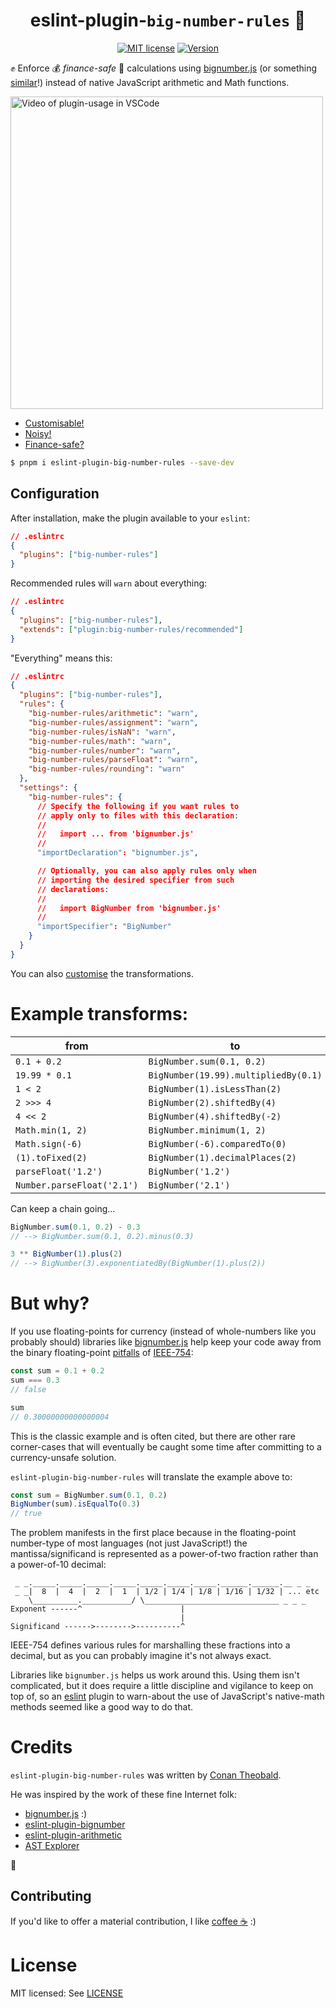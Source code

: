 <h1 align="center">eslint-plugin-<code>big-number-rules</code> 🔢</h1>

<p align="center">
  <a href="https://github.com/shuckster/eslint-plugin-big-number-rules/blob/master/LICENSE">
    <img
      alt="MIT license"
      src="https://img.shields.io/npm/l/eslint-plugin-big-number-rules?style=plastic"
    /></a>
  <a href="https://www.npmjs.com/package/eslint-plugin-big-number-rules">
    <img
      alt="Version"
      src="https://img.shields.io/npm/v/eslint-plugin-big-number-rules?style=plastic"
    /></a>
</p>

✊ Enforce 💰 _finance-safe_ 🧷 calculations using [bignumber.js](https://github.com/MikeMcl/bignumber.js/) (or something [similar](#customisation)!) instead of native JavaScript arithmetic and Math functions.

<img alt="Video of plugin-usage in VSCode" src="./screenshot.gif" width="500" />

- [Customisable!](https://github.com/shuckster/eslint-plugin-big-number-rules/wiki/Customisation)
- [Noisy!](https://github.com/shuckster/eslint-plugin-big-number-rules/wiki/Limit-the-number-of-warnings)
- [Finance-safe?](#but-why)

```sh
$ pnpm i eslint-plugin-big-number-rules --save-dev
```

## Configuration

After installation, make the plugin available to your `eslint`:

```json
// .eslintrc
{
  "plugins": ["big-number-rules"]
}
```

Recommended rules will `warn` about everything:

```json
// .eslintrc
{
  "plugins": ["big-number-rules"],
  "extends": ["plugin:big-number-rules/recommended"]
}
```

"Everything" means this:

```json
// .eslintrc
{
  "plugins": ["big-number-rules"],
  "rules": {
    "big-number-rules/arithmetic": "warn",
    "big-number-rules/assignment": "warn",
    "big-number-rules/isNaN": "warn",
    "big-number-rules/math": "warn",
    "big-number-rules/number": "warn",
    "big-number-rules/parseFloat": "warn",
    "big-number-rules/rounding": "warn"
  },
  "settings": {
    "big-number-rules": {
      // Specify the following if you want rules to
      // apply only to files with this declaration:
      //
      //   import ... from 'bignumber.js'
      //
      "importDeclaration": "bignumber.js",

      // Optionally, you can also apply rules only when
      // importing the desired specifier from such
      // declarations:
      //
      //   import BigNumber from 'bignumber.js'
      //
      "importSpecifier": "BigNumber"
    }
  }
}
```

You can also [customise](https://github.com/shuckster/eslint-plugin-big-number-rules/wiki/Customisation) the transformations.

# Example transforms:

| from                       | to                                   |
| -------------------------- | ------------------------------------ |
| `0.1 + 0.2`                | `BigNumber.sum(0.1, 0.2)`            |
| `19.99 * 0.1`              | `BigNumber(19.99).multipliedBy(0.1)` |
| `1 < 2`                    | `BigNumber(1).isLessThan(2)`         |
| `2 >>> 4`                  | `BigNumber(2).shiftedBy(4)`          |
| `4 << 2`                   | `BigNumber(4).shiftedBy(-2)`         |
| `Math.min(1, 2)`           | `BigNumber.minimum(1, 2)`            |
| `Math.sign(-6)`            | `BigNumber(-6).comparedTo(0)`        |
| `(1).toFixed(2)`           | `BigNumber(1).decimalPlaces(2)`      |
| `parseFloat('1.2')`        | `BigNumber('1.2')`                   |
| `Number.parseFloat('2.1')` | `BigNumber('2.1')`                   |

Can keep a chain going...

```js
BigNumber.sum(0.1, 0.2) - 0.3
// --> BigNumber.sum(0.1, 0.2).minus(0.3)

3 ** BigNumber(1).plus(2)
// --> BigNumber(3).exponentiatedBy(BigNumber(1).plus(2))
```

# But why?

If you use floating-points for currency (instead of whole-numbers like you probably should) libraries like [bignumber.js](https://github.com/MikeMcl/bignumber.js/) help keep your code away from the binary floating-point [pitfalls](https://medium.com/@magnusjt/how-to-handle-money-in-javascript-b954d612373c) of [IEEE-754](https://stackoverflow.com/questions/3730019/why-not-use-double-or-float-to-represent-currency):

```js
const sum = 0.1 + 0.2
sum === 0.3
// false

sum
// 0.30000000000000004
```

This is the classic example and is often cited, but there are other rare corner-cases that will eventually be caught some time after committing to a currency-unsafe solution.

`eslint-plugin-big-number-rules` will translate the example above to:

```js
const sum = BigNumber.sum(0.1, 0.2)
BigNumber(sum).isEqualTo(0.3)
// true
```

The problem manifests in the first place because in the floating-point number-type of most languages (not just JavaScript!) the mantissa/significand is represented as a power-of-two fraction rather than a power-of-10 decimal:

```
 _ _._____._____._____._____._____._____._____.______.______.__ _ _
 _ _|  8  |  4  |  2  |  1  | 1/2 | 1/4 | 1/8 | 1/16 | 1/32 | ... etc
    \__________.___________/ \______________________________ _ _ _
Exponent ------^                      |
                                      |
Significand ------>-------->----------^
```

IEEE-754 defines various rules for marshalling these fractions into a decimal, but as you can probably imagine it's not always exact.

Libraries like `bignumber.js` helps us work around this. Using them isn't complicated, but it does require a little discipline and vigilance to keep on top of, so an [eslint](https://eslint.org/) plugin to warn-about the use of JavaScript's native-math methods seemed like a good way to do that.

# Credits

`eslint-plugin-big-number-rules` was written by [Conan Theobald](https://github.com/shuckster/).

He was inspired by the work of these fine Internet folk:

- [bignumber.js](https://github.com/MikeMcl/bignumber.js/) :)
- [eslint-plugin-bignumber](https://github.com/fnando/eslint-plugin-bignumber)
- [eslint-plugin-arithmetic](https://github.com/JonnyBurger/eslint-plugin-arithmetic)
- [AST Explorer](https://astexplorer.net/)

🙏

## Contributing

If you'd like to offer a material contribution, I like [coffee ☕️](https://www.buymeacoffee.com/shuckster) :)

# License

MIT licensed: See [LICENSE](LICENSE)
